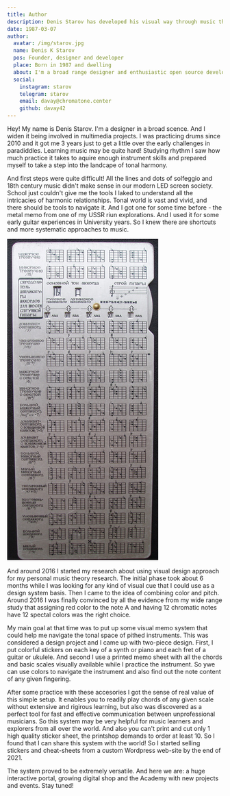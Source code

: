 ```yaml
---
title: Author
description: Denis Starov has developed his visual way through music theory starting from early 2016
date: 1987-03-07
author:
  avatar: /img/starov.jpg
  name: Denis K Starov
  pos: Founder, designer and developer
  place: Born in 1987 and dwelling
  about: I'm a broad range designer and enthusiastic open source developer. So I explore music with the web browser. And share my experiments and explorations with everyone here.
  social:
    instagram: starov
    telegram: starov
    email: davay@chromatone.center
    github: davay42
---
```


<script setup>
import { useData } from 'vitepress'
const { frontmatter: f } = useData()
</script>

<author-card :author="f?.author"  />

Hey! My name is Denis Starov. I'm a designer in a broad scence. And I widen it being involved in multimedia projects. I was practicing drums since 2010 and it got me 3 years just to get a little over the early challenges in paradiddles. Learning music may be quite hard! Studying rhythm I saw how much practice it takes to aquire enough instrument skills and prepared myself to take a step into the landcape of tonal harmony.

And first steps were quite difficult! All the lines and dots of solfeggio and 18th century music didn't make sense in our modern LED screen society. School just couldn't give me the tools I laked to understand all the intricacies of harmonic relationships. Tonal world is vast and vivid, and there should be tools to navigate it. And I got one for some time before - the metal memo from one of my USSR riun explorations. And I used it for some early guitar experiences in University years. So I knew there are shortcuts and more systematic approaches to music.

![metal memo](./memo.jpg)

And around 2016 I started my research about using visual design approach for my personal music theory research. The initial phase took about 6 months while I was looking for any kind of visual cue that I could use as a design system basis. Then I came to the idea of combining color and pitch. Around 2016 I was finally convinced by all the evidence from my wide range study that assigning red color to the note A and having 12 chromatic notes have 12 spectal colors was the right choice.

My main goal at that time was to put up some visual memo system that could help me navigate the tonal space of pithed instruments. This was considered a design project and I came up with two-piece design. First, I put colorful stickers on each key of a synth or piano and each fret of a guitar or ukulele. And second I use a printed memo sheet with all the chords and basic scales visually available while I practice the instrument. So ywe can use colors to navigate the instrument and also find out the note content of any given fingering.

After some practice with these accesories I got the sense of real value of this simple setup. It enables you to readily play chords of any given scale without extensive and rigirous learning, but also was discovered as a perfect tool for fast and effective communication between unprofessional musicians. So this system may be very helpful for music learners and explorers from all over the world. And also you can't print and cut only 1 high quality sticker sheet, the printshop demands to order at least 10. So I found that I can share this system with the world! So I started selling stickers and cheat-sheets from a custom Wordpress web-site by the end of 2021.

The system proved to be extremely versatile. And here we are: a huge interactive portal, growing digital shop and the Academy with new projects and events. Stay tuned!
